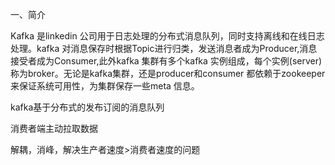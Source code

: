 一、简介

Kafka 是linkedin 公司用于日志处理的分布式消息队列，同时支持离线和在线日志处理。kafka 对消息保存时根据Topic进行归类，发送消息者成为Producer,消息接受者成为Consumer,此外kafka 集群有多个kafka 实例组成，每个实例(server)称为broker。无论是kafka集群，还是producer和consumer 都依赖于zookeeper 来保证系统可用性，为集群保存一些meta 信息。

kafka基于分布式的发布订阅的消息队列

消费者端主动拉取数据

解耦，消峰，解决生产者速度>消费者速度的问题